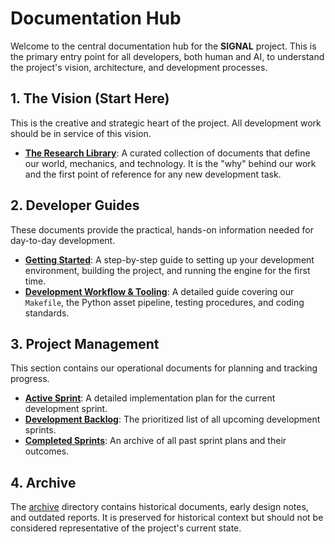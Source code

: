 # Documentation Hub

Welcome to the central documentation hub for the **SIGNAL** project. This is the primary entry point for all developers, both human and AI, to understand the project's vision, architecture, and development processes.

## 1. The Vision (Start Here)

This is the creative and strategic heart of the project. All development work should be in service of this vision.

*   **[The Research Library](./research/README.md)**: A curated collection of documents that define our world, mechanics, and technology. It is the "why" behind our work and the first point of reference for any new development task.

## 2. Developer Guides

These documents provide the practical, hands-on information needed for day-to-day development.

*   **[Getting Started](./guides/GETTING_STARTED.md)**: A step-by-step guide to setting up your development environment, building the project, and running the engine for the first time.
*   **[Development Workflow & Tooling](./guides/Development_Workflow_and_Tooling.md)**: A detailed guide covering our `Makefile`, the Python asset pipeline, testing procedures, and coding standards.

## 3. Project Management

This section contains our operational documents for planning and tracking progress.

*   **[Active Sprint](./sprints/active/sprint_13_optimization_and_style.md)**: A detailed implementation plan for the current development sprint.
*   **[Development Backlog](./sprints/backlog/README.md)**: The prioritized list of all upcoming development sprints.
*   **[Completed Sprints](./sprints/completed/)**: An archive of all past sprint plans and their outcomes.

## 4. Archive

The [archive](./archive/) directory contains historical documents, early design notes, and outdated reports. It is preserved for historical context but should not be considered representative of the project's current state.
